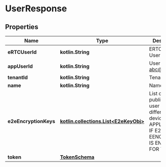 
# UserResponse

## Properties
Name | Type | Description | Notes
------------ | ------------- | ------------- | -------------
**eRTCUserId** | **kotlin.String** | ERTCID of User |  [optional]
**appUserId** | **kotlin.String** | User ID i.e. abc@def.com |  [optional]
**tenantId** | **kotlin.String** | Tenant ID |  [optional]
**name** | **kotlin.String** | Name of user |  [optional]
**e2eEncryptionKeys** | [**kotlin.collections.List&lt;E2eKeyObj&gt;**](E2eKeyObj.md) | List of e2e public keys of user on different devices. ONLY APPLICABLE IF E2E EENCRYPTION IS ENABLED FOR TENANT |  [optional]
**token** | [**TokenSchema**](TokenSchema.md) |  |  [optional]



